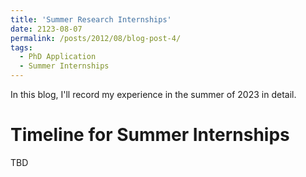 ```yaml
---
title: 'Summer Research Internships'
date: 2123-08-07
permalink: /posts/2012/08/blog-post-4/
tags:
  - PhD Application
  - Summer Internships
---
```


In this blog, I'll record my experience in the summer of 2023 in detail.

Timeline for Summer Internships
======
TBD
